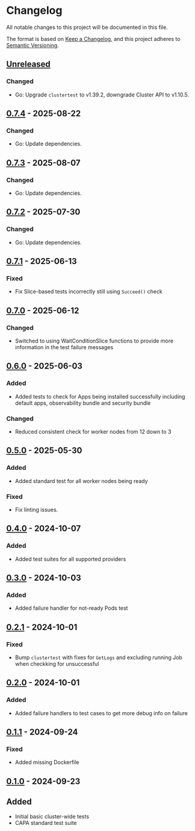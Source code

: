 # Changelog

All notable changes to this project will be documented in this file.

The format is based on [Keep a Changelog](https://keepachangelog.com/en/1.0.0/),
and this project adheres to [Semantic Versioning](https://semver.org/spec/v2.0.0.html).

## [Unreleased]

### Changed

- Go: Upgrade `clustertest` to v1.39.2, downgrade Cluster API to v1.10.5.

## [0.7.4] - 2025-08-22

### Changed

- Go: Update dependencies.

## [0.7.3] - 2025-08-07

### Changed

- Go: Update dependencies.

## [0.7.2] - 2025-07-30

### Changed

- Go: Update dependencies.

## [0.7.1] - 2025-06-13

### Fixed

- Fix Slice-based tests incorrectly still using `Succeed()` check

## [0.7.0] - 2025-06-12

### Changed

- Switched to using WaitConditionSlice functions to provide more information in the test failure messages

## [0.6.0] - 2025-06-03

### Added

- Added tests to check for Apps being installed successfully including default apps, observability bundle and security bundle

### Changed

- Reduced consistent check for worker nodes from 12 down to 3

## [0.5.0] - 2025-05-30

### Added

- Added standard test for all worker nodes being ready

### Fixed

- Fix linting issues.

## [0.4.0] - 2024-10-07

### Added

- Added test suites for all supported providers

## [0.3.0] - 2024-10-03

### Added

- Added failure handler for not-ready Pods test

## [0.2.1] - 2024-10-01

### Fixed

- Bump `clustertest` with fixes for `GetLogs` and excluding running Job when checkking for unsuccessful

## [0.2.0] - 2024-10-01

### Added

- Added failure handlers to test cases to get more debug info on failure

## [0.1.1] - 2024-09-24

### Fixed

- Added missing Dockerfile

## [0.1.0] - 2024-09-23

## Added

- Initial basic cluster-wide tests
- CAPA standard test suite

[Unreleased]: https://github.com/giantswarm/management-cluster-test-suites/compare/v0.7.4...HEAD
[0.7.4]: https://github.com/giantswarm/management-cluster-test-suites/compare/v0.7.3...v0.7.4
[0.7.3]: https://github.com/giantswarm/management-cluster-test-suites/compare/v0.7.2...v0.7.3
[0.7.2]: https://github.com/giantswarm/management-cluster-test-suites/compare/v0.7.1...v0.7.2
[0.7.1]: https://github.com/giantswarm/management-cluster-test-suites/compare/v0.7.0...v0.7.1
[0.7.0]: https://github.com/giantswarm/management-cluster-test-suites/compare/v0.6.0...v0.7.0
[0.6.0]: https://github.com/giantswarm/management-cluster-test-suites/compare/v0.5.0...v0.6.0
[0.5.0]: https://github.com/giantswarm/management-cluster-test-suites/compare/v0.4.0...v0.5.0
[0.4.0]: https://github.com/giantswarm/management-cluster-test-suites/compare/v0.3.0...v0.4.0
[0.3.0]: https://github.com/giantswarm/management-cluster-test-suites/compare/v0.2.1...v0.3.0
[0.2.1]: https://github.com/giantswarm/management-cluster-test-suites/compare/v0.2.0...v0.2.1
[0.2.0]: https://github.com/giantswarm/management-cluster-test-suites/compare/v0.1.1...v0.2.0
[0.1.1]: https://github.com/giantswarm/management-cluster-test-suites/compare/v0.1.0...v0.1.1
[0.1.0]: https://github.com/giantswarm/management-cluster-test-suites/releases/tag/v0.1.0
